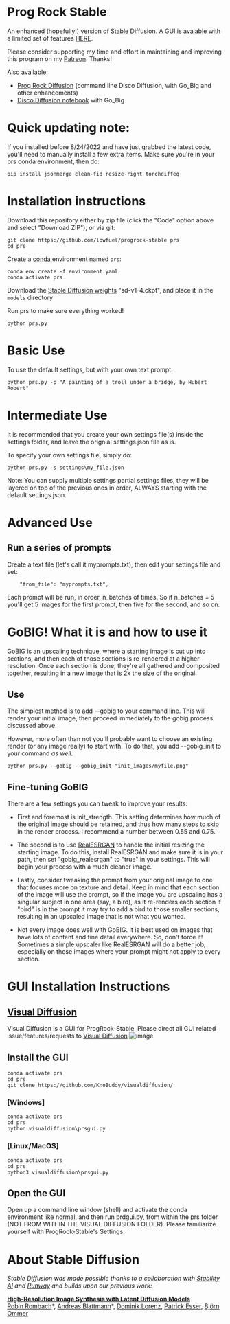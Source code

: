 # Prog Rock Stable
An enhanced (hopefully!) version of Stable Diffusion. A GUI is avaiable with a limited set of features [HERE](#gui-installation-instructions).

Please consider supporting my time and effort in maintaining and improving this program on my [Patreon](https://www.patreon.com/jasonmhough?fan_landing=true). Thanks!

Also available:
- [Prog Rock Diffusion](https://github.com/lowfuel/progrockdiffusion) (command line Disco Diffusion, with Go_Big and other enhancements)
- [Disco Diffusion notebook](https://github.com/lowfuel/DiscoDiffusion-Warp-gobig) with Go_Big

# Quick updating note:
If you installed before 8/24/2022 and have just grabbed the latest code, you'll need to manually install a few extra items.
Make sure you're in your prs conda environment, then do:
```
pip install jsonmerge clean-fid resize-right torchdiffeq
```

# Installation instructions
Download this repository either by zip file (click the "Code" option above and select "Download ZIP"), or via git:
```
git clone https://github.com/lowfuel/progrock-stable prs
cd prs
```

Create a [conda](https://conda.io/) environment named `prs`:
```
conda env create -f environment.yaml
conda activate prs
```

Download the [Stable Diffusion weights](https://huggingface.co/CompVis/stable-diffusion-v-1-4-original) "sd-v1-4.ckpt", and place it in the `models` directory

Run prs to make sure everything worked!
```
python prs.py
```

# Basic Use

To use the default settings, but with your own text prompt:
```
python prs.py -p "A painting of a troll under a bridge, by Hubert Robert"
```

# Intermediate Use

It is recommended that you create your own settings file(s) inside the settings folder, and leave the orignial settings.json file as is.

To specify your own settings file, simply do:
```
python prs.py -s settings\my_file.json
```
Note: You can supply multiple settings partial settings files, they will be layered on top of the previous ones in order, ALWAYS starting with the default settings.json. 

# Advanced Use
## Run a series of prompts
Create a text file (let's call it myprompts.txt), then edit your settings file and set:
```
    "from_file": "myprompts.txt",
```
Each prompt will be run, in order, n_batches of times. So if n_batches = 5 you'll get 5 images for the first prompt, then five for the second, and so on.

# GoBIG! What it is and how to use it
GoBIG is an upscaling technique, where a starting image is cut up into sections, and then each of those sections is re-rendered at a higher resolution. Once each section is done, they're all gathered and composited together, resulting in a new image that is 2x the size of the original.

## Use
The simplest method is to add --gobig to your command line. This will render your initial image, then proceed immediately to the gobig process discussed above.

However, more often than not you'll probably want to choose an existing render (or any image really) to start with. To do that, you add --gobig_init to your command *as well*.
```
python prs.py --gobig --gobig_init "init_images/myfile.png"
```
## Fine-tuning GoBIG
There are a few settings you can tweak to improve your results:
- First and foremost is init_strength. This setting determines how much of the original image should be retained, and thus how many steps to skip in the render process. I recommend a number between 0.55 and 0.75.

- The second is to use [RealESRGAN](https://github.com/xinntao/Real-ESRGAN/) to handle the initial resizing the starting image. To do this, install RealESRGAN and make sure it is in your path, then set "gobig_realesrgan" to "true" in your settings. This will begin your process with a much cleaner image.

- Lastly, consider tweaking the prompt from your original image to one that focuses more on texture and detail. Keep in mind that each section of the image will use the prompt, so if the image you are upscaling has a singular subject in one area (say, a bird), as it re-renders each section if "bird" is in the prompt it may try to add a bird to those smaller sections, resulting in an upscaled image that is not what you wanted.

- Not every image does well with GoBIG. It is best used on images that have lots of content and fine detail everywhere. So, don't force it! Sometimes a simple upscaler like RealESRGAN will do a better job, especially on those images where your prompt might not apply to every section.

# GUI Installation Instructions
## [Visual Diffusion](https://github.com/KnoBuddy/visualdiffusion/)
Visual Diffusion is a GUI for ProgRock-Stable. Please direct all GUI related issue/features/requests to [Visual Diffusion](https://github.com/KnoBuddy/visualdiffusion/)
![image](https://user-images.githubusercontent.com/64171756/186978420-d18ad0f6-5a98-4e8c-ba2b-468b430231a1.png)
## Install the GUI
```
conda activate prs
cd prs
git clone https://github.com/KnoBuddy/visualdiffusion/
```
### [Windows]
```
conda activate prs
cd prs
python visualdiffusion\prsgui.py
```
### [Linux/MacOS]
```
conda activate prs
cd prs
python3 visualdiffusion\prsgui.py
```
## Open the GUI
Open up a command line window (shell) and activate the conda environment like normal, and then run prdgui.py, from within the prs folder (NOT FROM WITHIN THE VISUAL DIFFUSION FOLDER).
Please familiarize yourself with ProgRock-Stable's Settings.

# About Stable Diffusion
*Stable Diffusion was made possible thanks to a collaboration with [Stability AI](https://stability.ai/) and [Runway](https://runwayml.com/) and builds upon our previous work:*

[**High-Resolution Image Synthesis with Latent Diffusion Models**](https://ommer-lab.com/research/latent-diffusion-models/)<br/>
[Robin Rombach](https://github.com/rromb)\*,
[Andreas Blattmann](https://github.com/ablattmann)\*,
[Dominik Lorenz](https://github.com/qp-qp)\,
[Patrick Esser](https://github.com/pesser),
[Björn Ommer](https://hci.iwr.uni-heidelberg.de/Staff/bommer)<br/>

